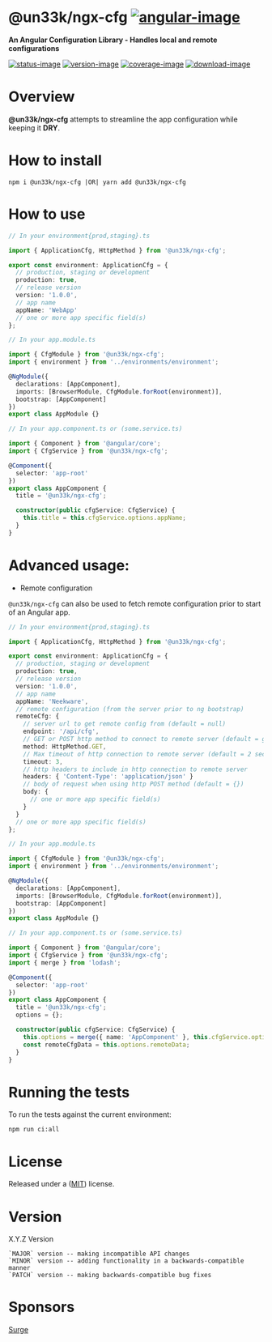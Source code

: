 # @un33k/ngx-cfg [![angular-image]][angular-link]

**An Angular Configuration Library - Handles local and remote configurations**

[![status-image]][status-link]
[![version-image]][version-link]
[![coverage-image]][coverage-link]
[![download-image]][download-link]

# Overview

**@un33k/ngx-cfg** attempts to streamline the app configuration while keeping it **DRY**.

# How to install

    npm i @un33k/ngx-cfg |OR| yarn add @un33k/ngx-cfg

# How to use

```typescript
// In your environment{prod,staging}.ts

import { ApplicationCfg, HttpMethod } from '@un33k/ngx-cfg';

export const environment: ApplicationCfg = {
  // production, staging or development
  production: true,
  // release version
  version: '1.0.0',
  // app name
  appName: 'WebApp'
  // one or more app specific field(s)
};
```

```typescript
// In your app.module.ts

import { CfgModule } from '@un33k/ngx-cfg';
import { environment } from '../environments/environment';

@NgModule({
  declarations: [AppComponent],
  imports: [BrowserModule, CfgModule.forRoot(environment)],
  bootstrap: [AppComponent]
})
export class AppModule {}
```

```typescript
// In your app.component.ts or (some.service.ts)

import { Component } from '@angular/core';
import { CfgService } from '@un33k/ngx-cfg';

@Component({
  selector: 'app-root'
})
export class AppComponent {
  title = '@un33k/ngx-cfg';

  constructor(public cfgService: CfgService) {
    this.title = this.cfgService.options.appName;
  }
}
```

# Advanced usage:

- Remote configuration

`@un33k/ngx-cfg` can also be used to fetch remote configuration prior to start of an Angular app.

```typescript
// In your environment{prod,staging}.ts

import { ApplicationCfg, HttpMethod } from '@un33k/ngx-cfg';

export const environment: ApplicationCfg = {
  // production, staging or development
  production: true,
  // release version
  version: '1.0.0',
  // app name
  appName: 'Neekware',
  // remote configuration (from the server prior to ng bootstrap)
  remoteCfg: {
    // server url to get remote config from (default = null)
    endpoint: '/api/cfg',
    // GET or POST http method to connect to remote server (default = get)
    method: HttpMethod.GET,
    // Max timeout of http connection to remote server (default = 2 seconds)
    timeout: 3,
    // http headers to include in http connection to remote server
    headers: { 'Content-Type': 'application/json' }
    // body of request when using http POST method (default = {})
    body: {
      // one or more app specific field(s)
    }
  }
  // one or more app specific field(s)
};
```

```typescript
// In your app.module.ts

import { CfgModule } from '@un33k/ngx-cfg';
import { environment } from '../environments/environment';

@NgModule({
  declarations: [AppComponent],
  imports: [BrowserModule, CfgModule.forRoot(environment)],
  bootstrap: [AppComponent]
})
export class AppModule {}
```

```typescript
// In your app.component.ts or (some.service.ts)

import { Component } from '@angular/core';
import { CfgService } from '@un33k/ngx-cfg';
import { merge } from 'lodash';

@Component({
  selector: 'app-root'
})
export class AppComponent {
  title = '@un33k/ngx-cfg';
  options = {};

  constructor(public cfgService: CfgService) {
    this.options = merge({ name: 'AppComponent' }, this.cfgService.options};
    const remoteCfgData = this.options.remoteData;
  }
}
```

# Running the tests

To run the tests against the current environment:

    npm run ci:all

# License

Released under a ([MIT](https://github.com/un33k/ngx-cfg/blob/master/LICENSE)) license.

# Version

X.Y.Z Version

    `MAJOR` version -- making incompatible API changes
    `MINOR` version -- adding functionality in a backwards-compatible manner
    `PATCH` version -- making backwards-compatible bug fixes

[status-image]: https://secure.travis-ci.org/un33k/ngx-cfg.png?branch=master
[status-link]: http://travis-ci.org/un33k/ngx-cfg?branch=master
[version-image]: https://img.shields.io/npm/v/@un33k/ngx-cfg.svg
[version-link]: https://www.npmjs.com/package/@un33k/ngx-cfg
[coverage-image]: https://coveralls.io/repos/un33k/ngx-cfg/badge.svg
[coverage-link]: https://coveralls.io/r/un33k/ngx-cfg
[download-image]: https://img.shields.io/npm/dm/@un33k/ngx-cfg.svg
[download-link]: https://www.npmjs.com/package/@un33k/ngx-cfg
[angular-image]: https://raw.githubusercontent.com/neekware/neekware-assets/master/images/angular-x30.png
[angular-link]: https://angular.io

# Sponsors

[Surge](https://github.com/surgeforward)
